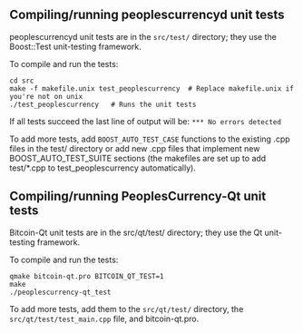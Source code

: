 Compiling/running peoplescurrencyd unit tests
------------------------------------

peoplescurrencyd unit tests are in the `src/test/` directory; they
use the Boost::Test unit-testing framework.

To compile and run the tests:

	cd src
	make -f makefile.unix test_peoplescurrency  # Replace makefile.unix if you're not on unix
	./test_peoplescurrency   # Runs the unit tests

If all tests succeed the last line of output will be:
`*** No errors detected`

To add more tests, add `BOOST_AUTO_TEST_CASE` functions to the existing
.cpp files in the test/ directory or add new .cpp files that
implement new BOOST_AUTO_TEST_SUITE sections (the makefiles are
set up to add test/*.cpp to test_peoplescurrency automatically).


Compiling/running PeoplesCurrency-Qt unit tests
---------------------------------------

Bitcoin-Qt unit tests are in the src/qt/test/ directory; they
use the Qt unit-testing framework.

To compile and run the tests:

	qmake bitcoin-qt.pro BITCOIN_QT_TEST=1
	make
	./peoplescurrency-qt_test

To add more tests, add them to the `src/qt/test/` directory,
the `src/qt/test/test_main.cpp` file, and bitcoin-qt.pro.
